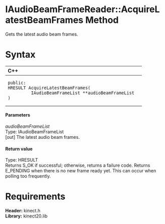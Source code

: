 IAudioBeamFrameReader::AcquireLatestBeamFrames Method  
=====================================================  

Gets the latest audio beam frames. <span id="syntaxSection"></span>

Syntax  
======  

<table>
<colgroup>
<col width="100%" />
</colgroup>
<thead>
<tr class="header">
<th align="left">C++</th>
</tr>
</thead>
<tbody>
<tr class="odd">
<td align="left"><pre><code>public:  
HRESULT AcquireLatestBeamFrames(  
         IAudioBeamFrameList **audioBeamFrameList  
)</code></pre></td>
</tr>
</tbody>
</table>

<span id="ID4EG"></span>
#### Parameters  

*audioBeamFrameList*    
Type: IAudioBeamFrameList  
[out] The latest audio beam frames.  

<span id="ID4EP"></span>
#### Return value  

Type: HRESULT  
Returns S\_OK if successful; otherwise, returns a failure code. Returns E\_PENDING when there is no new frame ready yet. This can occur when polling too frequently.  

<span id="requirements"></span>

Requirements  
============  

**Header:** kinect.h  
**Library:** kinect20.lib  



<!--Please do not edit the data in the comment block below.-->
<!--
TOCTitle : AcquireLatestBeamFrames Method
RLTitle : IAudioBeamFrameReader::AcquireLatestBeamFrames Method
KeywordK : AcquireLatestBeamFrames method
KeywordK : IAudioBeamFrameReader::AcquireLatestBeamFrames method
KeywordF : IAudioBeamFrameReader::AcquireLatestBeamFrames
KeywordF : AcquireLatestBeamFrames
KeywordF : Microsoft.Kinect.kinect.IAudioBeamFrameReader.AcquireLatestBeamFrames(IAudioBeamFrameList@)
KeywordA : M:Microsoft.Kinect.kinect.IAudioBeamFrameReader.AcquireLatestBeamFrames(IAudioBeamFrameList@)
AssetID : M:Microsoft.Kinect.kinect.IAudioBeamFrameReader.AcquireLatestBeamFrames(IAudioBeamFrameList@)
Locale : en-us
CommunityContent : 1
APIType : Managed
APILocation : 
APIName : Microsoft.Kinect.kinect.IAudioBeamFrameReader::AcquireLatestBeamFrames
TargetOS : Windows
TopicType : kbSyntax
DevLang : C++
DocSet : K4Wv2
ProjType : K4Wv2Proj
Technology : Kinect for Windows
Product : Kinect for Windows SDK v2
productversion : 20
-->
